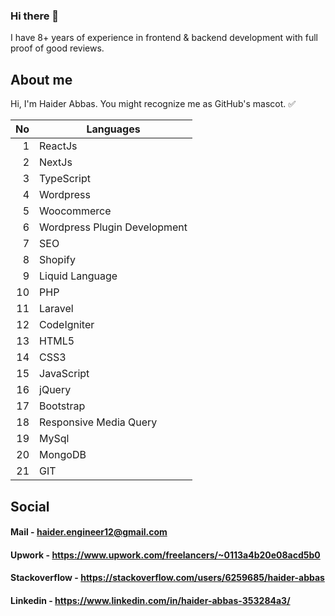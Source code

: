### Hi there 👋
I have 8+ years of experience in frontend & backend development with full proof of good reviews.

## About me
Hi, I'm Haider Abbas. You might recognize me as GitHub's mascot. ✅

| No | Languages |
|-----:|-----------|
| 1 | ReactJs |
| 2 | NextJs |
| 3 | TypeScript |
| 4 | Wordpress |
| 5 | Woocommerce |
| 6 | Wordpress Plugin Development |
| 7 | SEO |
| 8 | Shopify |
| 9 | Liquid Language |
| 10 | PHP |
| 11 | Laravel |
| 12 | CodeIgniter |
| 13 | HTML5 |
| 14 | CSS3 |
| 15 | JavaScript |
| 16 | jQuery |
| 17 | Bootstrap |
| 18 | Responsive Media Query |
| 19 | MySql |
| 20 | MongoDB |
| 21 | GIT |

## Social

#### Mail - haider.engineer12@gmail.com
#### Upwork - https://www.upwork.com/freelancers/~0113a4b20e08acd5b0
#### Stackoverflow - https://stackoverflow.com/users/6259685/haider-abbas
#### Linkedin - https://www.linkedin.com/in/haider-abbas-353284a3/

<!--
**haiderabbas110/haiderabbas110** is a ✨ _special_ ✨ repository because its `README.md` (this file) appears on your GitHub profile.

Here are some ideas to get you started:

- 🔭 I’m currently working on ...
- 🌱 I’m currently learning ...
- 👯 I’m looking to collaborate on ...
- 🤔 I’m looking for help with ...
- 💬 Ask me about ...
- 📫 How to reach me: ...
- 😄 Pronouns: ...
- ⚡ Fun fact: ...
-->
